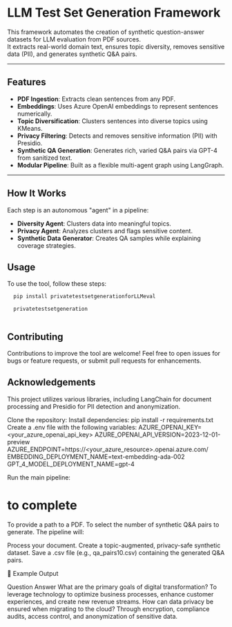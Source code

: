 # LLM Test Set Generation Framework

This framework automates the creation of synthetic question-answer datasets for LLM evaluation from PDF sources.  
It extracts real-world domain text, ensures topic diversity, removes sensitive data (PII), and generates synthetic Q&A pairs.

---

##  Features

- **PDF Ingestion**: Extracts clean sentences from any PDF.
- **Embeddings**: Uses Azure OpenAI embeddings to represent sentences numerically.
- **Topic Diversification**: Clusters sentences into diverse topics using KMeans.
- **Privacy Filtering**: Detects and removes sensitive information (PII) with Presidio.
- **Synthetic QA Generation**: Generates rich, varied Q&A pairs via GPT-4 from sanitized text.
- **Modular Pipeline**: Built as a flexible multi-agent graph using LangGraph.

---

##  How It Works

Each step is an autonomous "agent" in a pipeline:

- **Diversity Agent**: Clusters data into meaningful topics.
- **Privacy Agent**: Analyzes clusters and flags sensitive content.
- **Synthetic Data Generator**: Creates QA samples while explaining coverage strategies.

## Usage 


To use the tool, follow these steps:

 ```bash
   pip install privatetestsetgenerationforLLMeval

   privatetestsetgeneration



```

  
   
## Contributing

Contributions to improve the tool are welcome! Feel free to open issues for bugs or feature requests, or submit pull requests for enhancements.



## Acknowledgements

This project utilizes various libraries, including LangChain for document processing and Presidio for PII detection and anonymization.



Clone the repository:
Install dependencies:
pip install -r requirements.txt
Create a .env file with the following variables:
AZURE_OPENAI_KEY=<your_azure_openai_api_key>
AZURE_OPENAI_API_VERSION=2023-12-01-preview
AZURE_ENDPOINT=https://<your_azure_resource>.openai.azure.com/
EMBEDDING_DEPLOYMENT_NAME=text-embedding-ada-002
GPT_4_MODEL_DEPLOYMENT_NAME=gpt-4



Run the main pipeline:

# to complete

To provide a path to a PDF.
To select the number of synthetic Q&A pairs to generate.
The pipeline will:

Process your document.
Create a topic-augmented, privacy-safe synthetic dataset.
Save a .csv file (e.g., qa_pairs10.csv) containing the generated Q&A pairs.


📄 Example Output


Question	Answer
What are the primary goals of digital transformation?	To leverage technology to optimize business processes, enhance customer experiences, and create new revenue streams.
How can data privacy be ensured when migrating to the cloud?	Through encryption, compliance audits, access control, and anonymization of sensitive data.
